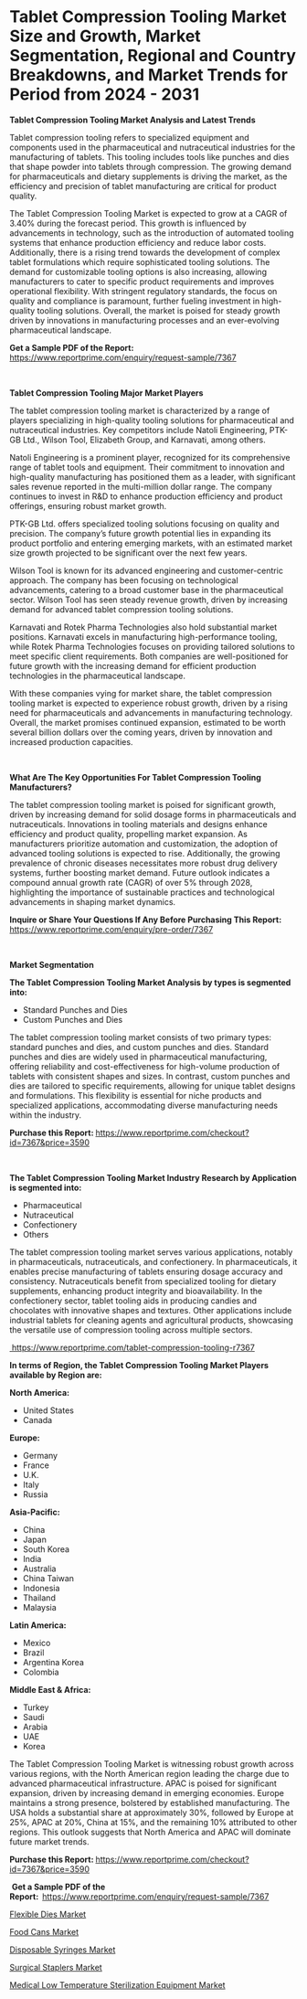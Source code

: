 <p><h1>Tablet Compression Tooling Market Size and Growth, Market Segmentation, Regional and Country Breakdowns, and Market Trends for Period from 2024 -  2031</h1></p><p><strong>Tablet Compression Tooling Market Analysis and Latest Trends</strong></p>
<p><p>Tablet compression tooling refers to specialized equipment and components used in the pharmaceutical and nutraceutical industries for the manufacturing of tablets. This tooling includes tools like punches and dies that shape powder into tablets through compression. The growing demand for pharmaceuticals and dietary supplements is driving the market, as the efficiency and precision of tablet manufacturing are critical for product quality.</p><p>The Tablet Compression Tooling Market is expected to grow at a CAGR of 3.40% during the forecast period. This growth is influenced by advancements in technology, such as the introduction of automated tooling systems that enhance production efficiency and reduce labor costs. Additionally, there is a rising trend towards the development of complex tablet formulations which require sophisticated tooling solutions. The demand for customizable tooling options is also increasing, allowing manufacturers to cater to specific product requirements and improves operational flexibility. With stringent regulatory standards, the focus on quality and compliance is paramount, further fueling investment in high-quality tooling solutions. Overall, the market is poised for steady growth driven by innovations in manufacturing processes and an ever-evolving pharmaceutical landscape.</p></p>
<p><strong>Get a Sample PDF of the Report:&nbsp;</strong> <a href="https://www.reportprime.com/enquiry/request-sample/7367">https://www.reportprime.com/enquiry/request-sample/7367</a></p>
<p>&nbsp;</p>
<p><strong>Tablet Compression Tooling Major Market Players</strong></p>
<p><p>The tablet compression tooling market is characterized by a range of players specializing in high-quality tooling solutions for pharmaceutical and nutraceutical industries. Key competitors include Natoli Engineering, PTK-GB Ltd., Wilson Tool, Elizabeth Group, and Karnavati, among others.</p><p>Natoli Engineering is a prominent player, recognized for its comprehensive range of tablet tools and equipment. Their commitment to innovation and high-quality manufacturing has positioned them as a leader, with significant sales revenue reported in the multi-million dollar range. The company continues to invest in R&D to enhance production efficiency and product offerings, ensuring robust market growth.</p><p>PTK-GB Ltd. offers specialized tooling solutions focusing on quality and precision. The company’s future growth potential lies in expanding its product portfolio and entering emerging markets, with an estimated market size growth projected to be significant over the next few years.</p><p>Wilson Tool is known for its advanced engineering and customer-centric approach. The company has been focusing on technological advancements, catering to a broad customer base in the pharmaceutical sector. Wilson Tool has seen steady revenue growth, driven by increasing demand for advanced tablet compression tooling solutions.</p><p>Karnavati and Rotek Pharma Technologies also hold substantial market positions. Karnavati excels in manufacturing high-performance tooling, while Rotek Pharma Technologies focuses on providing tailored solutions to meet specific client requirements. Both companies are well-positioned for future growth with the increasing demand for efficient production technologies in the pharmaceutical landscape.</p><p>With these companies vying for market share, the tablet compression tooling market is expected to experience robust growth, driven by a rising need for pharmaceuticals and advancements in manufacturing technology. Overall, the market promises continued expansion, estimated to be worth several billion dollars over the coming years, driven by innovation and increased production capacities.</p></p>
<p>&nbsp;</p>
<p><strong>What Are The Key Opportunities For Tablet Compression Tooling Manufacturers?</strong></p>
<p><p>The tablet compression tooling market is poised for significant growth, driven by increasing demand for solid dosage forms in pharmaceuticals and nutraceuticals. Innovations in tooling materials and designs enhance efficiency and product quality, propelling market expansion. As manufacturers prioritize automation and customization, the adoption of advanced tooling solutions is expected to rise. Additionally, the growing prevalence of chronic diseases necessitates more robust drug delivery systems, further boosting market demand. Future outlook indicates a compound annual growth rate (CAGR) of over 5% through 2028, highlighting the importance of sustainable practices and technological advancements in shaping market dynamics.</p></p>
<p><strong>Inquire or Share Your Questions If Any Before Purchasing This Report:</strong> <a href="https://www.reportprime.com/enquiry/pre-order/7367">https://www.reportprime.com/enquiry/pre-order/7367</a></p>
<p>&nbsp;</p>
<p><strong>Market Segmentation</strong></p>
<p><strong>The Tablet Compression Tooling Market Analysis by types is segmented into:</strong></p>
<p><ul><li>Standard Punches and Dies</li><li>Custom Punches and Dies</li></ul></p>
<p><p>The tablet compression tooling market consists of two primary types: standard punches and dies, and custom punches and dies. Standard punches and dies are widely used in pharmaceutical manufacturing, offering reliability and cost-effectiveness for high-volume production of tablets with consistent shapes and sizes. In contrast, custom punches and dies are tailored to specific requirements, allowing for unique tablet designs and formulations. This flexibility is essential for niche products and specialized applications, accommodating diverse manufacturing needs within the industry.</p></p>
<p><strong>Purchase this Report:&nbsp;</strong><a href="https://www.reportprime.com/checkout?id=7367&price=3590">https://www.reportprime.com/checkout?id=7367&price=3590</a></p>
<p>&nbsp;</p>
<p><strong>The Tablet Compression Tooling Market Industry Research by Application is segmented into:</strong></p>
<p><ul><li>Pharmaceutical</li><li>Nutraceutical</li><li>Confectionery</li><li>Others</li></ul></p>
<p><p>The tablet compression tooling market serves various applications, notably in pharmaceuticals, nutraceuticals, and confectionery. In pharmaceuticals, it enables precise manufacturing of tablets ensuring dosage accuracy and consistency. Nutraceuticals benefit from specialized tooling for dietary supplements, enhancing product integrity and bioavailability. In the confectionery sector, tablet tooling aids in producing candies and chocolates with innovative shapes and textures. Other applications include industrial tablets for cleaning agents and agricultural products, showcasing the versatile use of compression tooling across multiple sectors.</p></p>
<p><a href="https://www.reportprime.com/tablet-compression-tooling-r7367">&nbsp;https://www.reportprime.com/tablet-compression-tooling-r7367</a></p>
<p><strong>In terms of Region, the Tablet Compression Tooling Market Players available by Region are:</strong></p>
<p>
    <p> <strong> North America: </strong>
        <ul>
            <li>United States</li>
            <li>Canada</li>
        </ul>
        </p> 
    <p> <strong> Europe: </strong>
        <ul>
            <li>Germany</li>
            <li>France</li>
            <li>U.K.</li>
            <li>Italy</li>
            <li>Russia</li>
        </ul>
        </p> 
    <p> <strong> Asia-Pacific: </strong>
        <ul>
            <li>China</li>
            <li>Japan</li>
            <li>South Korea</li>
            <li>India</li>
            <li>Australia</li>
            <li>China Taiwan</li>
            <li>Indonesia</li>
            <li>Thailand</li>
            <li>Malaysia</li>
        </ul>
        </p> 
    <p> <strong> Latin America: </strong>
        <ul>
            <li>Mexico</li>
            <li>Brazil</li>
            <li>Argentina Korea</li>
            <li>Colombia</li>
        </ul>
        </p> 
    <p> <strong> Middle East & Africa: </strong>
        <ul>
            <li>Turkey</li>
            <li>Saudi</li>
            <li>Arabia</li>
            <li>UAE</li>
            <li>Korea</li>
        </ul>
    </p>
    </p>
<p><p>The Tablet Compression Tooling Market is witnessing robust growth across various regions, with the North American region leading the charge due to advanced pharmaceutical infrastructure. APAC is poised for significant expansion, driven by increasing demand in emerging economies. Europe maintains a strong presence, bolstered by established manufacturing. The USA holds a substantial share at approximately 30%, followed by Europe at 25%, APAC at 20%, China at 15%, and the remaining 10% attributed to other regions. This outlook suggests that North America and APAC will dominate future market trends.</p></p>
<p><strong>Purchase this Report: </strong><a href="https://www.reportprime.com/checkout?id=7367&price=3590">https://www.reportprime.com/checkout?id=7367&price=3590</a></p>
<p>&nbsp;<strong>Get a Sample PDF of the Report:&nbsp;&nbsp;</strong><a href="https://www.reportprime.com/enquiry/request-sample/7367">https://www.reportprime.com/enquiry/request-sample/7367</a></p>
<p><strong></strong></p>
<p><p><a href="https://github.com/GroverBarry/Market-Research-Report-List-7/blob/main/flexible-dies-market.md">Flexible Dies Market</a></p><p><a href="https://medium.com/@eliasman59/global-food-cans-industry-analysis-share-growth-trends-and-forecast-2024-to-2031-b31d0cd01f99">Food Cans Market</a></p><p><a href="https://www.linkedin.com/pulse/disposable-syringes-market-global-regional-analysis-focus-pjq9f?trackingId=o99f0segQf%2BXO9qt6TCZYA%3D%3D">Disposable Syringes Market</a></p><p><a href="https://www.linkedin.com/pulse/booming-surgical-staplers-market-sector-analysis-growth-my01f?trackingId=7skVjzvlTc%2BLYfpBw6kc8A%3D%3D">Surgical Staplers Market</a></p><p><a href="https://issuu.com/reportprime-2/docs/medical-low-temperature-sterilizati_83a379c8c982c3">Medical Low Temperature Sterilization Equipment Market</a></p></p>